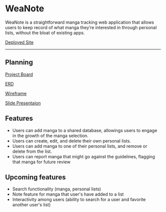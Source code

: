 # WeaNote
WeaNote is a straightforward manga tracking web application that allows users to keep record of what manga they’re interested in through personal lists, without the bloat of existing apps. 

[Deployed Site](https://weanote-capstone.netlify.app/)
___
## Planning
[Project Board](https://github.com/users/cod-y-clark/projects/3) 

[ERD](https://dbdiagram.io/d/62fc393ac2d9cf52fabd1595) 

[Wireframe](https://whimsical.com/weanote-frontend-capstone-WxRQpzq55FDgvWyJn9s95H) 

[Slide Presentaion](https://docs.google.com/presentation/d/1PUWjUowkxGfJkgAni-cGnj2phg8TD0hFH7RIlXAxKt0/edit?usp=sharing)

## Features
- Users can add manga to a shared database, allowings users to engage in the growth of the manga selection. 
- Users can create, edit, and delete their own personal lists. 
- Users can add manga to one of their personal lists, and remove or delete from the list. 
- Users can report manga that might go against the guidelines, flagging that manga for future review

## Upcoming features
- Search functionality (manga, personal lists)
- Note feature for manga that user's have added to a list
- Interactivity among users (ability to search for a user and favorite another user's list)
